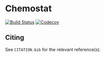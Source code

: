 # Chemostat

[![Build Status](https://travis-ci.com/josePereiro/Chemostat.svg?branch=develop)](https://travis-ci.com/josePereiro/Chemostat)
[![Codecov](https://codecov.io/gh/josePereiro/Chemostat.jl/branch/master/graph/badge.svg)](https://codecov.io/gh/josePereiro/Chemostat.jl)

## Citing

See `CITATION.bib` for the relevant reference(s).
